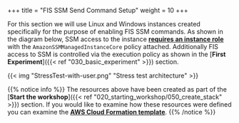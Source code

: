 +++
title = "FIS SSM Send Command Setup"
weight = 10
+++

For this section we will use Linux and Windows instances created specifically for the purpose of enabling FIS SSM commands. As shown in the diagram below, SSM access to the instance [**requires an instance role**](https://docs.aws.amazon.com/systems-manager/latest/userguide/setup-instance-profile.html#instance-profile-policies-overview) with the `AmazonSSMManagedInstanceCore` policy attached. Additionally FIS access to SSM is controlled via the execution policy as shown in the [**First Experiment**]({{< ref "030_basic_experiment" >}}) section. 

{{< img "StressTest-with-user.png" "Stress test architecture" >}}


{{% notice info %}}
The resources above have been created as part of the [**Start the workshop**]({{< ref "020_starting_workshop/050_create_stack" >}}) section.  If you would like to examine how these resources were defined you can examine the [**AWS Cloud Formation template**](https://github.com/aws-samples/aws-fault-injection-simulator-workshop/blob/main/resources/templates/cpu-stress/CPUStressInstances.yaml). 
{{% /notice %}}
